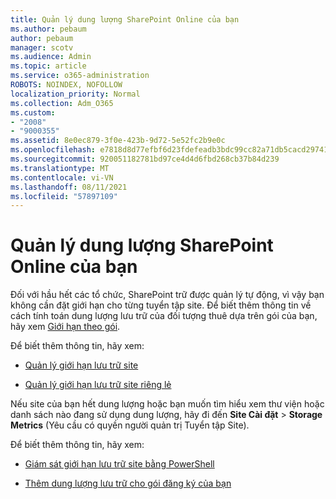 ```yaml
---
title: Quản lý dung lượng SharePoint Online của bạn
ms.author: pebaum
author: pebaum
manager: scotv
ms.audience: Admin
ms.topic: article
ms.service: o365-administration
ROBOTS: NOINDEX, NOFOLLOW
localization_priority: Normal
ms.collection: Adm_O365
ms.custom:
- "2008"
- "9000355"
ms.assetid: 8e0ec879-3f0e-423b-9d72-5e52fc2b9e0c
ms.openlocfilehash: e7818d8d77efbf6d23fdefeadb3bdc99cc82a71db5cacd29741749fa74460a7a
ms.sourcegitcommit: 920051182781bd97ce4d4d6fbd268cb37b84d239
ms.translationtype: MT
ms.contentlocale: vi-VN
ms.lasthandoff: 08/11/2021
ms.locfileid: "57897109"
---
```

# <a name="manage-your-sharepoint-online-storage"></a>Quản lý dung lượng SharePoint Online của bạn

Đối với hầu hết các tổ chức, SharePoint trữ được quản lý tự động, vì vậy bạn không cần đặt giới hạn cho từng tuyển tập site. Để biết thêm thông tin về cách tính toán dung lượng lưu trữ của đối tượng thuê dựa trên gói của bạn, hãy xem [Giới hạn theo gói](https://docs.microsoft.com/office365/servicedescriptions/sharepoint-online-service-description/sharepoint-online-limits?redirectedfrom=MSDN#limits-by-plan).

Để biết thêm thông tin, hãy xem:

- [Quản lý giới hạn lưu trữ site](https://docs.microsoft.com/sharepoint/manage-site-collection-storage-limits)

- [Quản lý giới hạn lưu trữ site riêng lẻ](https://docs.microsoft.com/sharepoint/manage-site-collection-storage-limits#manage-individual-site-storage-limits)

Nếu site của bạn hết dung lượng hoặc bạn muốn tìm hiểu xem thư viện hoặc danh sách nào đang sử dụng dung lượng, hãy đi đến **Site Cài đặt**  >  **Storage Metrics** (Yêu cầu có quyền người quản trị Tuyển tập Site).

Để biết thêm thông tin, hãy xem:

- [Giám sát giới hạn lưu trữ site bằng PowerShell](https://docs.microsoft.com/sharepoint/manage-site-collection-storage-limits#monitor-site-storage-limits-by-using-powershell)

- [Thêm dung lượng lưu trữ cho gói đăng ký của bạn](https://docs.microsoft.com/microsoft-365/commerce/add-storage-space) 
  